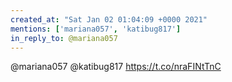```yaml
---
created_at: "Sat Jan 02 01:04:09 +0000 2021"
mentions: ['mariana057', 'katibug817']
in_reply_to: @mariana057
---
```


@mariana057 @katibug817 https://t.co/nraFINtTnC